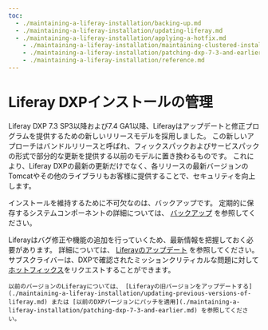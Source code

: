```yaml
---
toc:
  - ./maintaining-a-liferay-installation/backing-up.md
  - ./maintaining-a-liferay-installation/updating-liferay.md
  - ./maintaining-a-liferay-installation/applying-a-hotfix.md
    - ./maintaining-a-liferay-installation/maintaining-clustered-installations.md
    - ./maintaining-a-liferay-installation/patching-dxp-7-3-and-earlier.md
    - ./maintaining-a-liferay-installation/reference.md
---
```

# Liferay DXPインストールの管理

Liferay DXP 7.3 SP3以降および7.4 GA1以降、Liferayはアップデートと修正プログラムを提供するための新しいリリースモデルを採用しました。 この新しいアプローチはバンドルリリースと呼ばれ、フィックスパックおよびサービスパックの形式で部分的な更新を提供する以前のモデルに置き換わるものです。 これにより、Liferay DXPの最新の更新だけでなく、各リリースの最新バージョンのTomcatやその他のライブラリもお客様に提供することで、セキュリティを向上します。

インストールを維持するために不可欠なのは、バックアップです。 定期的に保存するシステムコンポーネントの詳細については、 [バックアップ](./maintaining-a-liferay-installation/backing-up.md) を参照してください。

Liferayはバグ修正や機能の追加を行っていくため、最新情報を把握しておく必要があります。 詳細については、 [Liferayのアップデート](./maintaining-a-liferay-installation/updating-liferay.md) を参照してください。 サブスクライバーは、DXPで確認されたミッションクリティカルな問題に対して[ホットフィックス](./maintaining-a-liferay-installation/applying-a-hotfix.md)をリクエストすることができます。

```{important}
以前のバージョンのLiferayについては、 [Liferayの旧バージョンをアップデートする](./maintaining-a-liferay-installation/updating-previous-versions-of-liferay.md) または [以前のDXPバージョンにパッチを適用](./maintaining-a-liferay-installation/patching-dxp-7-3-and-earlier.md) を参照してください。
```
